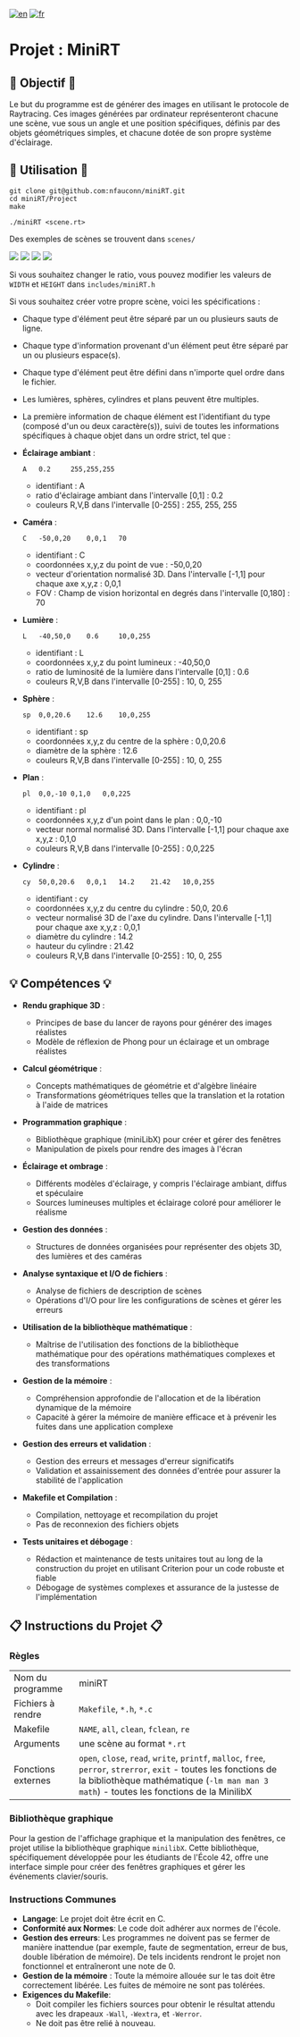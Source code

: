 [![en](https://img.shields.io/badge/lang-en-pink.svg)](https://github.com/nfauconn/miniRT/blob/master/README.md)
[![fr](https://img.shields.io/badge/lang-fr-purple.svg)](https://github.com/nfauconn/miniRT/blob/master/README.fr.md)

# Projet : MiniRT

## 🏁 Objectif 🏁

Le but du programme est de générer des images en utilisant le protocole de Raytracing. Ces images générées par ordinateur représenteront chacune une scène, vue sous un angle et une position spécifiques, définis par des objets géométriques simples, et chacune dotée de son propre système d'éclairage.

## 🚀 Utilisation 🚀

```shell
git clone git@github.com:nfauconn/miniRT.git
cd miniRT/Project
make
```

```shell
./miniRT <scene.rt>
```

Des exemples de scènes se trouvent dans `scenes/`

<img src="./.pics/multi_colo_lights_from_up.png">
<img src="./.pics/cylindre.png">
<img src="./.pics/multicolorlightsdhadows.png">
<img src="./.pics/2sp1pl.png">

Si vous souhaitez changer le ratio, vous pouvez modifier les valeurs de `WIDTH` et `HEIGHT` dans `includes/miniRT.h`

Si vous souhaitez créer votre propre scène, voici les spécifications :

- Chaque type d'élément peut être séparé par un ou plusieurs sauts de ligne.
- Chaque type d'information provenant d'un élément peut être séparé par un ou plusieurs espace(s).
- Chaque type d'élément peut être défini dans n'importe quel ordre dans le fichier.
- Les lumières, sphères, cylindres et plans peuvent être multiples.

- La première information de chaque élément est l'identifiant du type (composé d'un ou deux caractère(s)), suivi de toutes les informations spécifiques à chaque objet dans un ordre strict, tel que :
- **Éclairage ambiant** :
	```
	A	0.2		255,255,255
	```
	- identifiant : A
	- ratio d'éclairage ambiant dans l'intervalle [0,1] : 0.2
	- couleurs R,V,B dans l'intervalle [0-255] : 255, 255, 255
- **Caméra** :
	```
	C	-50,0,20	0,0,1	70
	```
	- identifiant : C
	- coordonnées x,y,z du point de vue : -50,0,20
	- vecteur d'orientation normalisé 3D. Dans l'intervalle [-1,1] pour chaque axe x,y,z : 0,0,1
    - FOV : Champ de vision horizontal en degrés dans l'intervalle [0,180] : 70
- **Lumière** :
	```
	L	-40,50,0	0.6		10,0,255
	```
	- identifiant : L
	- coordonnées x,y,z du point lumineux : -40,50,0
	- ratio de luminosité de la lumière dans l'intervalle [0,1] : 0.6
	- couleurs R,V,B dans l'intervalle [0-255] : 10, 0, 255
- **Sphère** :
	```
	sp	0,0,20.6	12.6	10,0,255
	```
	- identifiant : sp
	- coordonnées x,y,z du centre de la sphère : 0,0,20.6
	- diamètre de la sphère : 12.6
	- couleurs R,V,B dans l'intervalle [0-255] : 10, 0, 255
- **Plan** :
	```
	pl	0,0,-10	0,1,0	0,0,225
	```
	- identifiant : pl
	- coordonnées x,y,z d'un point dans le plan : 0,0,-10
	- vecteur normal normalisé 3D. Dans l'intervalle [-1,1] pour chaque axe x,y,z : 0,1,0
	- couleurs R,V,B dans l'intervalle [0-255] : 0,0,225
- **Cylindre** :
	```
	cy	50,0,20.6	0,0,1	14.2	21.42	10,0,255
	```
	- identifiant : cy
	- coordonnées x,y,z du centre du cylindre : 50,0, 20.6
	- vecteur normalisé 3D de l'axe du cylindre. Dans l'intervalle [-1,1] pour chaque axe x,y,z :
	0,0,1
	- diamètre du cylindre : 14.2
	- hauteur du cylindre : 21.42
	- couleurs R,V,B dans l'intervalle [0-255] : 10, 0, 255

## 💡 Compétences 💡

- **Rendu graphique 3D** :
   - Principes de base du lancer de rayons pour générer des images réalistes
   - Modèle de réflexion de Phong pour un éclairage et un ombrage réalistes

- **Calcul géométrique** :
   - Concepts mathématiques de géométrie et d'algèbre linéaire
   - Transformations géométriques telles que la translation et la rotation à l'aide de matrices

- **Programmation graphique** :
   - Bibliothèque graphique (miniLibX) pour créer et gérer des fenêtres
   - Manipulation de pixels pour rendre des images à l'écran

- **Éclairage et ombrage** :
   - Différents modèles d'éclairage, y compris l'éclairage ambiant, diffus et spéculaire
   - Sources lumineuses multiples et éclairage coloré pour améliorer le réalisme

- **Gestion des données** :
   - Structures de données organisées pour représenter des objets 3D, des lumières et des caméras

- **Analyse syntaxique et I/O de fichiers** :
   - Analyse de fichiers de description de scènes
   - Opérations d'I/O pour lire les configurations de scènes et gérer les erreurs

- **Utilisation de la bibliothèque mathématique** :
    - Maîtrise de l'utilisation des fonctions de la bibliothèque mathématique pour des opérations mathématiques complexes et des transformations

- **Gestion de la mémoire** :
   - Compréhension approfondie de l'allocation et de la libération dynamique de la mémoire
   - Capacité à gérer la mémoire de manière efficace et à prévenir les fuites dans une application complexe

- **Gestion des erreurs et validation** :
   - Gestion des erreurs et messages d'erreur significatifs
   - Validation et assainissement des données d'entrée pour assurer la stabilité de l'application

- **Makefile et Compilation** :
   - Compilation, nettoyage et recompilation du projet
   - Pas de reconnexion des fichiers objets

- **Tests unitaires et débogage** :
    - Rédaction et maintenance de tests unitaires tout au long de la construction du projet en utilisant Criterion pour un code robuste et fiable
    - Débogage de systèmes complexes et assurance de la justesse de l'implémentation

## 📋 Instructions du Projet 📋

### Règles

| | |
|--|--|
| Nom du programme | miniRT |
Fichiers à rendre | `Makefile`, `*.h`, `*.c`
Makefile  | `NAME`, `all`, `clean`, `fclean`, `re`
Arguments | une scène au format `*.rt`
Fonctions externes | `open`, `close`, `read`, `write`, `printf`, `malloc`, `free`, `perror`, `strerror`, `exit` - toutes les fonctions de la bibliothèque mathématique (`-lm man man 3 math`) - toutes les fonctions de la MinilibX

### Bibliothèque graphique

Pour la gestion de l'affichage graphique et la manipulation des fenêtres, ce projet utilise la bibliothèque graphique `minilibX`. Cette bibliothèque, spécifiquement développée pour les étudiants de l'École 42, offre une interface simple pour créer des fenêtres graphiques et gérer les événements clavier/souris.

### Instructions Communes

- **Langage**: Le projet doit être écrit en C.
- **Conformité aux Normes**: Le code doit adhérer aux normes de l'école.
- **Gestion des erreurs**: Les programmes ne doivent pas se fermer de manière inattendue (par exemple, faute de segmentation, erreur de bus, double libération de mémoire). De tels incidents rendront le projet non fonctionnel et entraîneront une note de 0.
- **Gestion de la mémoire** : Toute la mémoire allouée sur le tas doit être correctement libérée. Les fuites de mémoire ne sont pas tolérées.
- **Exigences du Makefile**:
   - Doit compiler les fichiers sources pour obtenir le résultat attendu avec les drapeaux `-Wall`, `-Wextra`, et `-Werror`.
   - Ne doit pas être relié à nouveau.